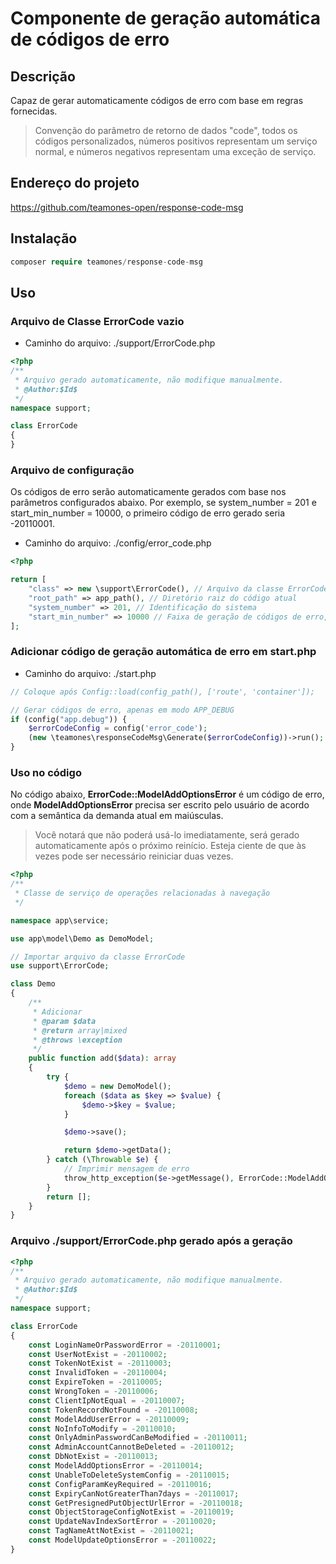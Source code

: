 # Componente de geração automática de códigos de erro

## Descrição

Capaz de gerar automaticamente códigos de erro com base em regras fornecidas.

> Convenção do parâmetro de retorno de dados "code", todos os códigos personalizados, números positivos representam um serviço normal, e números negativos representam uma exceção de serviço.

## Endereço do projeto

https://github.com/teamones-open/response-code-msg

## Instalação

```php
composer require teamones/response-code-msg
```

## Uso

### Arquivo de Classe ErrorCode vazio

- Caminho do arquivo: ./support/ErrorCode.php

```php
<?php
/**
 * Arquivo gerado automaticamente, não modifique manualmente.
 * @Author:$Id$
 */
namespace support;

class ErrorCode
{
}
```

### Arquivo de configuração

Os códigos de erro serão automaticamente gerados com base nos parâmetros configurados abaixo. Por exemplo, se system_number = 201 e start_min_number = 10000, o primeiro código de erro gerado seria -20110001.

- Caminho do arquivo: ./config/error_code.php

```php
<?php

return [
    "class" => new \support\ErrorCode(), // Arquivo da classe ErrorCode
    "root_path" => app_path(), // Diretório raiz do código atual
    "system_number" => 201, // Identificação do sistema
    "start_min_number" => 10000 // Faixa de geração de códigos de erro, por exemplo, 10000-99999
];
```

### Adicionar código de geração automática de erro em start.php

- Caminho do arquivo: ./start.php

```php
// Coloque após Config::load(config_path(), ['route', 'container']);

// Gerar códigos de erro, apenas em modo APP_DEBUG
if (config("app.debug")) {
    $errorCodeConfig = config('error_code');
    (new \teamones\responseCodeMsg\Generate($errorCodeConfig))->run();
}
```

### Uso no código

No código abaixo, **ErrorCode::ModelAddOptionsError** é um código de erro, onde **ModelAddOptionsError** precisa ser escrito pelo usuário de acordo com a semântica da demanda atual em maiúsculas.

> Você notará que não poderá usá-lo imediatamente, será gerado automaticamente após o próximo reinício. Esteja ciente de que às vezes pode ser necessário reiniciar duas vezes.

```php
<?php
/**
 * Classe de serviço de operações relacionadas à navegação
 */

namespace app\service;

use app\model\Demo as DemoModel;

// Importar arquivo da classe ErrorCode
use support\ErrorCode;

class Demo
{
    /**
     * Adicionar
     * @param $data
     * @return array|mixed
     * @throws \exception
     */
    public function add($data): array
    {
        try {
            $demo = new DemoModel();
            foreach ($data as $key => $value) {
                $demo->$key = $value;
            }

            $demo->save();

            return $demo->getData();
        } catch (\Throwable $e) {
            // Imprimir mensagem de erro
            throw_http_exception($e->getMessage(), ErrorCode::ModelAddOptionsError);
        }
        return [];
    }
}
```

### Arquivo ./support/ErrorCode.php gerado após a geração

```php
<?php
/**
 * Arquivo gerado automaticamente, não modifique manualmente.
 * @Author:$Id$
 */
namespace support;

class ErrorCode
{
    const LoginNameOrPasswordError = -20110001;
    const UserNotExist = -20110002;
    const TokenNotExist = -20110003;
    const InvalidToken = -20110004;
    const ExpireToken = -20110005;
    const WrongToken = -20110006;
    const ClientIpNotEqual = -20110007;
    const TokenRecordNotFound = -20110008;
    const ModelAddUserError = -20110009;
    const NoInfoToModify = -20110010;
    const OnlyAdminPasswordCanBeModified = -20110011;
    const AdminAccountCannotBeDeleted = -20110012;
    const DbNotExist = -20110013;
    const ModelAddOptionsError = -20110014;
    const UnableToDeleteSystemConfig = -20110015;
    const ConfigParamKeyRequired = -20110016;
    const ExpiryCanNotGreaterThan7days = -20110017;
    const GetPresignedPutObjectUrlError = -20110018;
    const ObjectStorageConfigNotExist = -20110019;
    const UpdateNavIndexSortError = -20110020;
    const TagNameAttNotExist = -20110021;
    const ModelUpdateOptionsError = -20110022;
}
```
